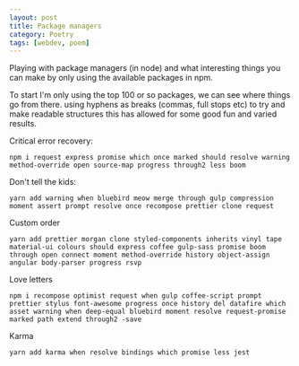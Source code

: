 ```yaml
---
layout: post
title: Package managers
category: Poetry
tags: [webdev, poem]
---
```

Playing with package managers (in node) and what interesting things you can make by only using the available packages in npm.

To start I'm only using the top 100 or so packages, we can see where things go from there. using hyphens as breaks (commas, full stops etc) to try and make readable structures this has allowed for some good fun and varied results.

<!-- more -->

Critical error recovery:
```shell-session
npm i request express promise which once marked should resolve warning method-override open source-map progress through2 less boom
```

Don't tell the kids:
```shell-session
yarn add warning when bluebird meow merge through gulp compression moment assert prompt resolve once recompose prettier clone request
```

Custom order
```shell-session
yarn add prettier morgan clone styled-components inherits vinyl tape material-ui colours should express coffee gulp-sass promise boom through open connect moment method-override history object-assign angular body-parser progress rsvp
```

Love letters
```shell-session
npm i recompose optimist request when gulp coffee-script prompt prettier stylus font-awesome progress once history del datafire which asset warning when deep-equal bluebird moment resolve request-promise marked path extend through2 -save
```

Karma
```shell-session
yarn add karma when resolve bindings which promise less jest
```